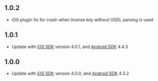 ## 1.0.2
- iOS plugin fix for crash when license key without USDL parsing is used

## 1.0.1

- Update with [iOS SDK](https://github.com/PDF417/pdf417-ios) version 4.0.1, and [Android SDK](https://github.com/PDF417/pdf417-android) 4.4.3

## 1.0.0

- Update with [iOS SDK](https://github.com/PDF417/pdf417-ios) version 4.0.0, and [Android SDK](https://github.com/PDF417/pdf417-android) 4.3.2
